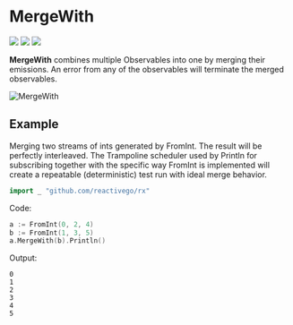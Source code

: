# MergeWith

[![](../../../assets/godev.svg)](https://pkg.go.dev/github.com/reactivego/rx/test/MergeWith?tab=doc)
[![](../../../assets/godoc.svg)](http://godoc.org/github.com/reactivego/rx/test/MergeWith)
[![](../../../assets/rx.svg)](http://reactivex.io/documentation/operators/merge.html)

**MergeWith** combines multiple Observables into one by merging their emissions.
An error from any of the observables will terminate the merged observables.

![MergeWith](../../../assets/MergeWith.svg)

## Example

Merging two streams of ints generated by FromInt. The result will be
perfectly interleaved. The Trampoline scheduler used by Println for
subscribing together with the specific way FromInt is implemented
will create a repeatable (deterministic) test run with ideal merge
behavior.

```go
import _ "github.com/reactivego/rx"
```
Code:
```go
a := FromInt(0, 2, 4)
b := FromInt(1, 3, 5)
a.MergeWith(b).Println()
```
Output:
```
0
1
2
3
4
5
```
